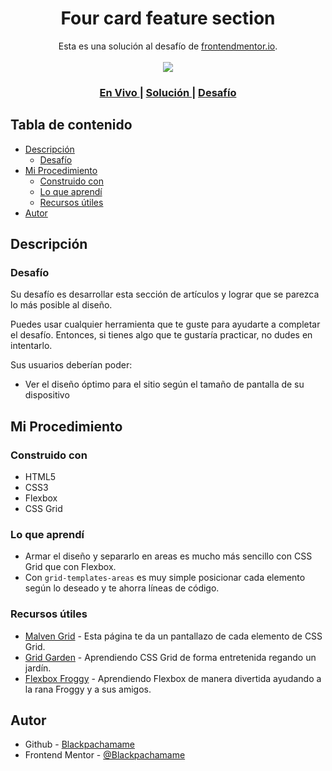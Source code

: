 <h1 align="center">Four card feature section</h1>

<div align="center">
   Esta es una solución al desafío de <a href="www.frontendmentor.io/">frontendmentor.io</a>.
</div>
<br>
<div align="center">
<img src="design/desktop-preview.jpg"></img>
  <h3>
    <a href="https://blackpachamame.github.io/desafíos-frontendmentor/four-card-feature-section/">
      En Vivo
    </a>
    <span> | </span>
    <a href="https://www.frontendmentor.io/solutions/four-card-feature-section-B1304Mx79">
      Solución
    </a>
   <span> | </span>
    <a href="https://www.frontendmentor.io/challenges/four-card-feature-section-weK1eFYK">
      Desafío
    </a>
  </h3>
</div>

## Tabla de contenido

- [Descripción](#descripción)
  - [Desafío](#desafío)
- [Mi Procedimiento](#mi-procedimiento)
  - [Construido con](#construido-con)
  - [Lo que aprendí](#lo-que-aprendí)
  - [Recursos útiles](#recursos-útiles)
- [Autor](#autor)

## Descripción

### Desafío

Su desafío es desarrollar esta sección de artículos y lograr que se parezca lo más posible al diseño.

Puedes usar cualquier herramienta que te guste para ayudarte a completar el desafío. Entonces, si tienes algo que te gustaría practicar, no dudes en intentarlo.

Sus usuarios deberían poder:

- Ver el diseño óptimo para el sitio según el tamaño de pantalla de su dispositivo

## Mi Procedimiento

### Construido con

- HTML5
- CSS3
- Flexbox
- CSS Grid

### Lo que aprendí

- Armar el diseño y separarlo en areas es mucho más sencillo con CSS Grid que con Flexbox.
- Con `grid-templates-areas` es muy simple posicionar cada elemento según lo deseado y te ahorra líneas de código.

### Recursos útiles

- [Malven Grid](https://grid.malven.co) - Esta página te da un pantallazo de cada elemento de CSS Grid.
- [Grid Garden](https://cssgridgarden.com/#es) - Aprendiendo CSS Grid de forma entretenida regando un jardín.
- [Flexbox Froggy](https://flexboxfroggy.com/#es) - Aprendiendo Flexbox de manera divertida ayudando a la rana Froggy y a sus amigos.

## Autor

- Github - [Blackpachamame](https://github.com/Blackpachamame)
- Frontend Mentor - [@Blackpachamame](https://www.frontendmentor.io/profile/Blackpachamame)
